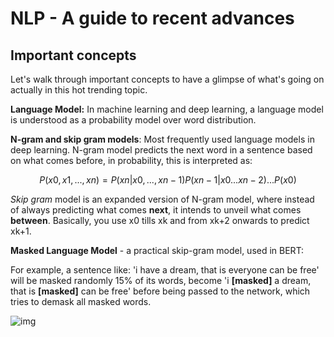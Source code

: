 # NLP - A guide to recent advances

## Important concepts

Let's walk through important concepts to have a glimpse of what's going on actually in this hot trending topic.

__Language Model:__ In machine learning and deep learning, a language model is understood as a probability model over word distribution.

__N-gram and skip gram models__: Most frequently used language models in deep learning. N-gram model predicts the next word in a sentence based on what comes before, in probability, this is interpreted as: 

$$P(x0, x1, ..., xn) = P(xn|x0,...,xn-1)P(xn-1|x0...xn-2)...P(x0)$$

_Skip gram_ model is an expanded version of N-gram model, where instead of always predicting what comes __next__, it intends to unveil what comes __between__. Basically, you use x0 tills xk and from xk+2 onwards to predict xk+1.

__Masked Language Model__ - a practical skip-gram model, used in BERT:

For example, a sentence like: 'i have a dream, that is everyone can be free' will be masked randomly 15% of its words, become 'i __[masked]__ a dream, that is __[masked]__ can be free' before being passed to the network, which tries to demask all masked words. 

![img](https://my-article-imgs.s3.eu-west-3.amazonaws.com/nn.png)